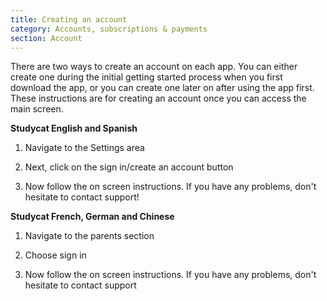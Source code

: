 ```yaml
---
title: Creating an account
category: Accounts, subscriptions & payments
section: Account
---
```

There are two ways to create an account on each app. You can either create one during the initial getting started process when you first download the app, or you can create one later on after using the app first. These instructions are for creating an account once you can access the main screen.

**Studycat English and Spanish**

1. Navigate to the Settings area

2. Next, click on the sign in/create an account button

3. Now follow the on screen instructions. If you have any problems, don't hesitate to contact support!

**Studycat French, German and Chinese**

1. Navigate to the parents section

2. Choose sign in

3. Now follow the on screen instructions. If you have any problems, don't hesitate to contact support